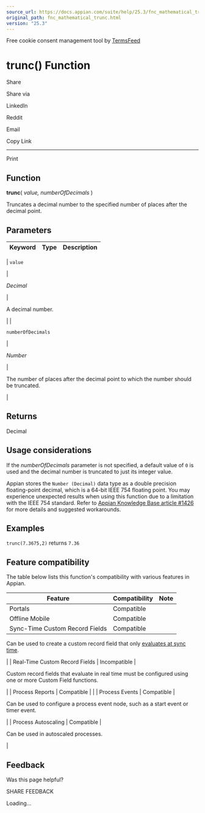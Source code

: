 ```yaml
---
source_url: https://docs.appian.com/suite/help/25.3/fnc_mathematical_trunc.html
original_path: fnc_mathematical_trunc.html
version: "25.3"
---
```


Free cookie consent management tool by [TermsFeed](https://www.termsfeed.com/)

# trunc() Function

Share

Share via

LinkedIn

Reddit

Email

Copy Link

* * *

Print

## Function

**trunc**( _value, numberOfDecimals_ )

Truncates a decimal number to the specified number of places after the decimal point.

## Parameters

| Keyword | Type | Description |
| --- | --- | --- |
|
`value`

 |

_Decimal_

 |

A decimal number.

 |
|

`numberOfDecimals`

 |

_Number_

 |

The number of places after the decimal point to which the number should be truncated.

 |

## Returns

Decimal

## Usage considerations

If the _numberOfDecimals_ parameter is not specified, a default value of `0` is used and the decimal number is truncated to just its integer value.

Appian stores the `Number (Decimal)` data type as a double precision floating-point decimal, which is a 64-bit IEEE 754 floating point. You may experience unexpected results when using this function due to a limitation with the IEEE 754 standard. Refer to [Appian Knowledge Base article #1426](https://community.appian.com/support/w/kb/707/kb-1426-unexpected-results-on-decimal-calculations-and-rounding) for more details and suggested workarounds.

## Examples

`trunc(7.3675,2)` returns `7.36`

## Feature compatibility

The table below lists this function's compatibility with various features in Appian.

| Feature | Compatibility | Note |
| --- | --- | --- |
| Portals | Compatible |  |
| Offline Mobile | Compatible |  |
| Sync-Time Custom Record Fields | Compatible |
Can be used to create a custom record field that only [evaluates at sync time](custom-record-fields.html#prodlink-sync-time-evaluations).

 |
| Real-Time Custom Record Fields | Incompatible |

Custom record fields that evaluate in real time must be configured using one or more Custom Field functions.

 |
| Process Reports | Compatible |  |
| Process Events | Compatible |

Can be used to configure a process event node, such as a start event or timer event.

 |
| Process Autoscaling | Compatible |

Can be used in autoscaled processes.

 |

## Feedback

Was this page helpful?

SHARE FEEDBACK

Loading...